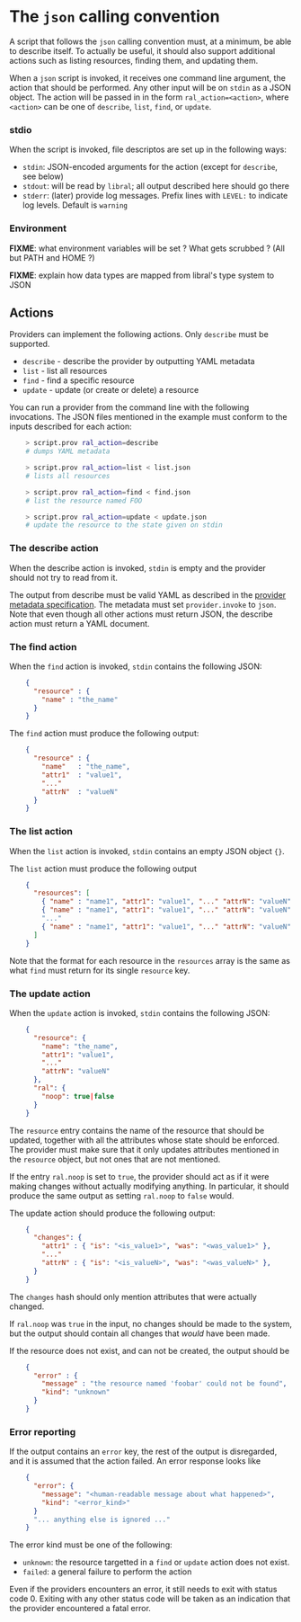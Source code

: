 # The `json` calling convention

A script that follows the `json` calling convention must, at a minimum, be
able to describe itself. To actually be useful, it should also support
additional actions such as listing resources, finding them, and updating
them.

When a `json` script is invoked, it receives one command line argument, the
action that should be performed. Any other input will be on `stdin` as a
JSON object. The action will be passed in in the form
`ral_action=<action>`, where `<action>` can be one of `describe`, `list`,
`find`, or `update`.

### stdio

When the script is invoked, file descriptos are set up in the following
ways:

* `stdin`: JSON-encoded arguments for the action (except for `describe`,
  see below)
* `stdout`: will be read by `libral`; all output described here should go
there
* `stderr`: (later) provide log messages. Prefix lines with `LEVEL:` to
indicate log levels. Default is `warning`

### Environment

**FIXME**: what environment variables will be set ? What gets scrubbed ?
(All but PATH and HOME ?)

**FIXME**: explain how data types are mapped from libral's type system to
  JSON

## Actions

Providers can implement the following actions. Only `describe` must be
supported.

* `describe` - describe the provider by outputting YAML metadata
* `list` - list all resources
* `find` - find a specific resource
* `update` - update (or create or delete) a resource

You can run a provider from the command line with the following
invocations. The JSON files mentioned in the example must conform to the
inputs described for each action:

```bash
    > script.prov ral_action=describe
    # dumps YAML metadata

    > script.prov ral_action=list < list.json
    # lists all resources

    > script.prov ral_action=find < find.json
    # list the resource named FOO

    > script.prov ral_action=update < update.json
    # update the resource to the state given on stdin
```

### The describe action

When the describe action is invoked, `stdin` is empty and the provider
should not try to read from it.

The output from describe must be valid YAML as described in the
[provider metadata specification](metadata.md). The metadata must set
`provider.invoke` to `json`. Note that even though all other actions must
return JSON, the describe action must return a YAML document.

### The find action

When the `find` action is invoked, `stdin` contains the following JSON:

```json
    {
      "resource" : {
        "name" : "the_name"
      }
    }
```

The `find` action must produce the following output:

```json
    {
      "resource" : {
        "name"   : "the_name",
        "attr1"  : "value1",
        "..."
        "attrN"  : "valueN"
      }
    }
```

### The list action

When the `list` action is invoked, `stdin` contains an empty JSON object
`{}`.

The `list` action must produce the following output

```json
    {
      "resources": [
        { "name" : "name1", "attr1": "value1", "..." "attrN": "valueN" },
        { "name" : "name1", "attr1": "value1", "..." "attrN": "valueN" },
        "..."
        { "name" : "name1", "attr1": "value1", "..." "attrN": "valueN" },
      ]
    }
```

Note that the format for each resource in the `resources` array is the same
as what `find` must return for its single `resource` key.

### The update action

When the `update` action is invoked, `stdin` contains the following JSON:
```json
    {
      "resource": {
        "name": "the_name",
        "attr1": "value1",
        "..."
        "attrN": "valueN"
      },
      "ral": {
        "noop": true|false
      }
    }
```

The `resource` entry contains the name of the resource that should be
updated, together with all the attributes whose state should be
enforced. The provider must make sure that it only updates attributes
mentioned in the `resource` object, but not ones that are not mentioned.

If the entry `ral.noop` is set to `true`, the provider should act as if it
were making changes without actually modifying anything. In particular, it
should produce the same output as setting `ral.noop` to `false` would.

The update action should produce the following output:
```json
    {
      "changes": {
        "attr1" : { "is": "<is_value1>", "was": "<was_value1>" },
        "..."
        "attrN" : { "is": "<is_valueN>", "was": "<was_valueN>" },
      }
    }
```

The `changes` hash should only mention attributes that were actually changed.

If `ral.noop` was `true` in the input, no changes should be made to the
system, but the output should contain all changes that _would_ have been
made.

If the resource does not exist, and can not be created, the output should
be

```json
    {
      "error" : {
        "message" : "the resource named 'foobar' could not be found",
        "kind": "unknown"
      }
    }
```

### Error reporting

If the output contains an `error` key, the rest of the output is
disregarded, and it is assumed that the action failed. An error response
looks like

```json
    {
      "error": {
        "message": "<human-readable message about what happened>",
        "kind": "<error_kind>"
      }
      "... anything else is ignored ..."
    }
```

The error kind must be one of the following:
* `unknown`: the resource targetted in a `find` or `update` action does not
  exist.
* `failed`: a general failure to perform the action

Even if the providers encounters an error, it still needs to exit with status
code 0. Exiting with any other status code will be taken as an indication
that the provider encountered a fatal error.
